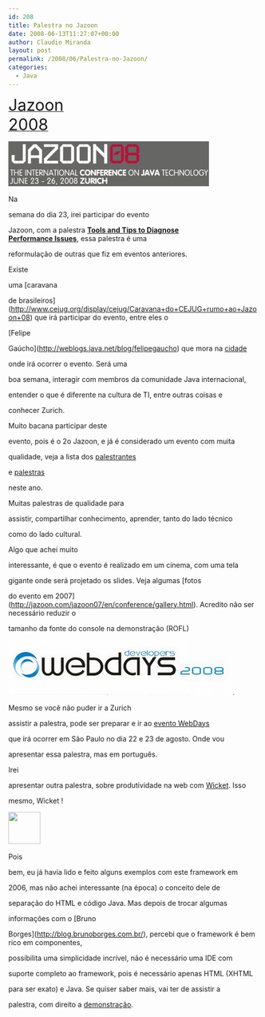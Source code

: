 ```yaml
---
id: 208
title: Palestra no Jazoon
date: 2008-06-13T11:27:07+00:00
author: Claudio Miranda
layout: post
permalink: /2008/06/Palestra-no-Jazoon/
categories:
  - Java
---
```

[<font size="6">Jazoon<br /> 2008</font>](http://jazoon.com)

![](/resources/claudio/070403-jazoon-logo.gif)

Na
  
semana do dia 23, irei participar do evento
  
Jazoon, com a palestra&nbsp;[<span
 style="font-weight: bold;">Tools and Tips to Diagnose<br /> Performance Issues</span>](http://jazoon.com/jazoon08/en/conference/presentationdetails.html?type=sid&detail=3320), essa palestra é uma
  
reformulação de outras que fiz em eventos anteriores.

Existe
  
uma [caravana
  
de brasileiros](http://www.cejug.org/display/cejug/Caravana+do+CEJUG+rumo+ao+Jazoon+08) que irá participar do evento, entre eles o
  
[Felipe
  
Gaúcho](http://weblogs.java.net/blog/felipegaucho) que mora na [cidade](http://www.zuerich.com)
  
onde irá ocorrer o evento. Será uma
  
boa semana, interagir com membros da comunidade Java internacional,
  
entender o que é diferente na cultura de TI, entre outras coisas e
  
conhecer Zurich.

Muito bacana participar deste
  
evento, pois é o 2o Jazoon, e já é considerado um evento com muita
  
qualidade, veja a lista dos [palestrantes](http://jazoon.com/en/conference/speakers.html)
  
e [palestras](http://jazoon.com/en/conference.html)
  
neste ano.

Muitas palestras de qualidade para
  
assistir, compartilhar conhecimento, aprender, tanto do lado técnico
  
como do lado cultural.&nbsp;

Algo que achei muito
  
interessante, é que o evento é realizado em um cinema, com uma tela
  
gigante onde será projetado os slides. Veja algumas [fotos
  
do evento em 2007](http://jazoon.com/jazoon07/en/conference/gallery.html). Acredito não ser necessário reduzir o
  
tamanho da fonte do console na demonstração (ROFL)

![](/resources/claudio/webdays-logo.png)

Mesmo se você não puder ir a Zurich
  
assistir a palestra, pode ser preparar e ir ao [evento WebDays](http://www.devmedia.com.br/webdays2008/)
  
que irá ocorrer em São Paulo no dia 22 e 23 de agosto. Onde vou
  
apresentar essa palestra, mas em português.

Irei
  
apresentar outra palestra, sobre produtividade na web com [Wicket](http://wicket.apache.org/). Isso
  
mesmo, Wicket !

<img
 style="width: 64px; height: 64px;" alt=""
 src="http://bits.ohloh.net/attachments/903/wicket_med.png" />

Pois
  
bem, eu já havia lido e feito alguns exemplos com este framework em
  
2006, mas não achei interessante (na época) o conceito dele de
  
separação do HTML e código Java. Mas depois de trocar algumas
  
informações com o [Bruno
  
Borges](http://blog.brunoborges.com.br/), percebi que o framework é bem rico em componentes,
  
possibilita uma simplicidade incrível, não é necessário uma IDE com
  
suporte completo ao framework, pois é necessário apenas HTML (XHTML
  
para ser exato) e Java. Se quiser saber mais, vai ter de assistir a
  
palestra, com direito a [demonstração](http://wicketstuff.org/wicket13/).
